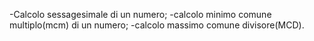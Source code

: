 -Calcolo sessagesimale di un numero;
-calcolo minimo comune multiplo(mcm) di un numero;
-calcolo massimo comune divisore(MCD).

